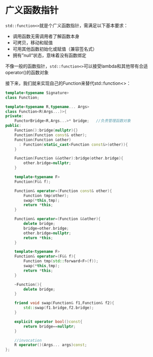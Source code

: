 # 广义函数指针

`std::function<>`就是个广义函数指针，需满足以下基本要求：

* 调用函数无需调用者了解函数本身
* 可拷贝，移动和赋值
* 可用其他函数初始化或赋值（兼容签名式）
* 拥有”null“状态，意味着没有函数绑定

不像一般的函数指针，`std::function<>`可以接受lambda和其他带有合适operator()的函数对象

接下来，我们就来实现自己的Function来替代std::function<>：

```cpp
template<typename Signature>
class Function;

template<typename R,typename... Args>
class Function<R(Args...)>{
private:
    FunctorBridge<R,Args...>* bridge;	//负责管理函数对象
public:
    Function():bridge(nullptr){}
    Function(Function const& other);
    Function(Function &other)
      : Function(static_cast<Function const&>(other)){
    }

    Function(Function &&other):bridge(other.bridge){
		other.bridge=nullptr;
    }

    template<typename F>
    Function(F&& f);

    Function& operator=(Function const& other){
		Function tmp(other);
		swap(*this,tmp);
		return *this;
    }

    Function& operator=(Function &&other){
		delete bridge;
		bridge=other.bridge;
		other.bridge=nullptr;
		return *this;
    }

    template<typename F>
    Function& operator=(F&& f){
		Function tmp(std::forward<F>(f));
		swap(*this,tmp);
		return *this;
    }

    ~Function(){
		delete bridge;
    }

    friend void swap(Function& f1,Function& f2){
		std::swap(f1.bridge,f2.bridge);
    }

    explicit operator bool()const{
		return bridge==nullptr;
    }

    //invocation
    R operator()(Args... args)const;
};
```